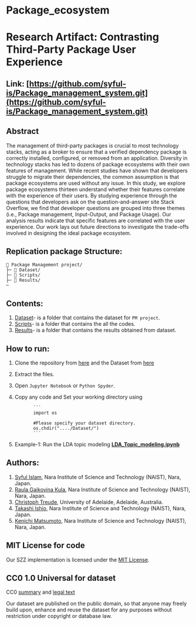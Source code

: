# Package_ecosystem
# Research Artifact: Contrasting Third-Party Package User Experience
## Link: [https://github.com/syful-is/Package_management_system.git](https://github.com/syful-is/Package_management_system.git)

## Abstract
The management of third-party packages is crucial to most technology stacks, acting as a broker to ensure that a verified dependency package is correctly installed, configured, or removed from an application.
Diversity in technology stacks has led to dozens of package ecosystems with their own features of management.
While recent studies have shown that developers struggle to migrate their dependencies, the common assumption is that package ecosystems are used without any issue. 
In this study, we explore package ecosystems thirteen understand whether their features correlate with the experience of their users.
By studying experience through the questions that developers ask on the question-and-answer site Stack Overflow, we find that developer questions are  grouped into three themes (i.e., Package management, Input-Output, and Package Usage).
Our analysis results indicate that specific features are correlated with the user experience.
Our work lays out future directions to investigate the trade-offs involved in designing the ideal package ecosystem.
    
## Replication package Structure:
```
📁 Package Management project/
├─ 📁 Dataset/
├─ 📁 Scripts/ 
├─ 📁 Results/
─
```
## Contents:
  1. [Dataset](https://github.com/syful-is/Package_management_system/tree/master/Dataset)- is a folder that contains the dataset for `PM project`.
  2. [Scripts](https://github.com/syful-is/Package_management_system/tree/master/Scripts)- is a folder that contains the all the codes. 
  3. [Results](https://github.com/syful-is/Package_management_system/tree/master/Results)- is a folder that contains the results obtained from dataset.

## How to run:
  1. Clone the repository from [here](https://github.com/syful-is/Package_management_system.git) and the Dataset from [here](https://github.com/syful-is/Package_management_system/tree/master/Dataset)
  2. Extract the files.
  3. Open `Jupyter Notebook` or `Python Spyder`.
  4. Copy any code and Set your working directory using 
                
                ```
                import os
                
                #Please specify your dataset directory. 
                os.chdir("..../Dataset/")
                ```
  
  4. Example-1: Run the LDA topic modeling **[LDA_Topic_modeling.ipynb](https://github.com/syful-is/Package_management_system/blob/master/Scripts/2.%20Topic_modeling/LDA_Topic_modeling.ipynb)** 

## Authors:
1. [Syful Islam](https://syful-is.github.io/), Nara Institute of Science and Technology (NAIST), Nara, Japan.
2. [Raula Gaikovina Kula](https://raux.github.io/), Nara Institute of Science and Technology (NAIST), Nara, Japan.
3. [Christoph Treude](http://ctreude.ca/), University of Adelaide, Adelaide, Australia.
4. [Takashi Ishio](https://takashi-ishio.github.io/), Nara Institute of Science and Technology (NAIST), Nara, Japan.
5. [Kenichi Matsumoto](http://isw3.naist.jp/Contents/Research/cs-05-en.html), Nara Institute of Science and Technology (NAIST), Nara, Japan.



  
## MIT License for code
Our SZZ implementation is licensed under the [MIT License](LICENSE).

## CC0 1.0 Universal for dataset
CC0 [summary](https://creativecommons.org/publicdomain/zero/1.0/) and [legal text](https://creativecommons.org/publicdomain/zero/1.0/legalcode)

Our dataset are published on the public domain, so that anyone may freely build upon, enhance and reuse the dataset for any purposes without restriction under copyright or database law.
